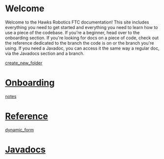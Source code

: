 # Welcome
Welcome to the Hawks Robotics FTC documentation! This site includes everything you need to get started and everything you need to learn how to use a piece of the codebase. If you're a beginner, head over to the onboarding section. If you're looking for docs on a piece of code, check out the reference dedicated to the branch the code is on or the branch you're using. If you need a Javadoc, you can access it the same way a regular doc, via the Javadocs section and a branch.
<div class="cards">
    <a class="btn card" href="./onboarding">
        <div class="material-icons-sharp card-img">
            create_new_folder
        </div>
        <h1>Onboarding</h1>
    </a>
    <a class="btn card" href="./reference">
        <div class="material-icons-sharp card-img">
            notes
        </div>
        <h1>Reference</h1>
    </a>
    <a class="btn card" href="./javadocs">
        <div class="material-icons-sharp card-img">
            dynamic_form
        </div>
        <h1>Javadocs</h1>
    </a>
</div>
